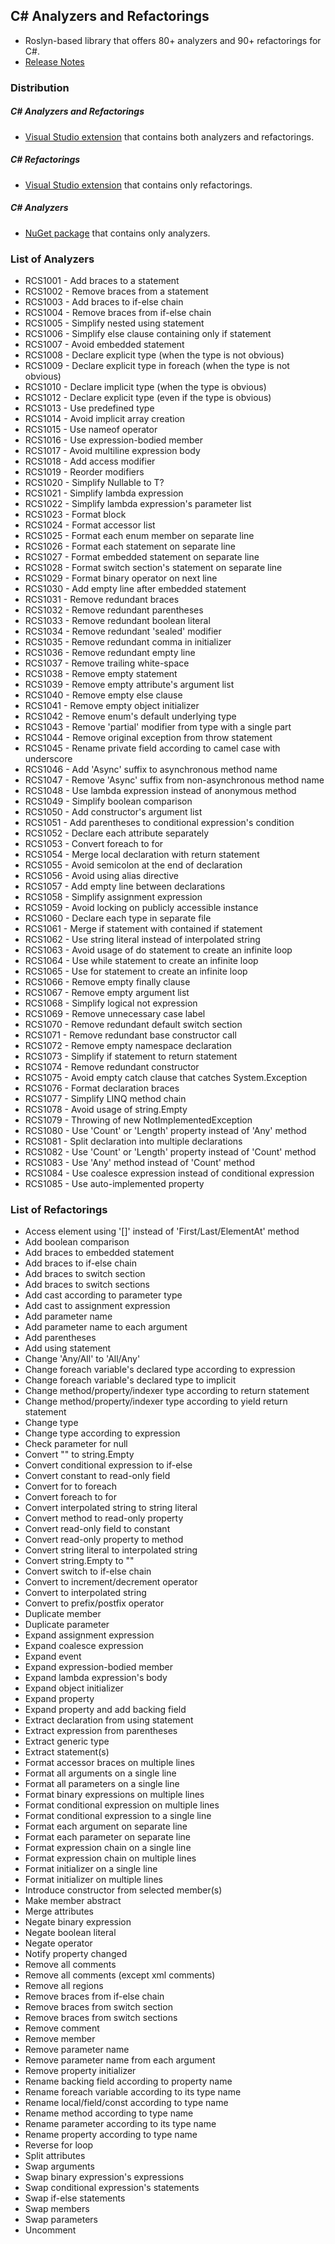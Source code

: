 ## C# Analyzers and Refactorings
* Roslyn-based library that offers 80+ analyzers and 90+ refactorings for C#.
* [Release Notes](http://github.com/JosefPihrt/Pihrtsoft.CodeAnalysis/blob/master/ChangeLog.md)

### Distribution

##### C# Analyzers and Refactorings
* [Visual Studio extension](http://visualstudiogallery.msdn.microsoft.com/e83c5e41-92c5-42a3-80cc-e0720c621b5e) that contains both analyzers and refactorings.

##### C# Refactorings
* [Visual Studio extension](http://visualstudiogallery.msdn.microsoft.com/a9a2b4bc-70da-437d-9ab7-b6b8e7d76cd9) that contains only refactorings.

##### C# Analyzers
* [NuGet package](http://www.nuget.org/packages/CSharpAnalyzers/) that contains only analyzers.

### List of Analyzers

* RCS1001 - Add braces to a statement
* RCS1002 - Remove braces from a statement
* RCS1003 - Add braces to if-else chain
* RCS1004 - Remove braces from if-else chain
* RCS1005 - Simplify nested using statement
* RCS1006 - Simplify else clause containing only if statement
* RCS1007 - Avoid embedded statement
* RCS1008 - Declare explicit type (when the type is not obvious)
* RCS1009 - Declare explicit type in foreach (when the type is not obvious)
* RCS1010 - Declare implicit type (when the type is obvious)
* RCS1012 - Declare explicit type (even if the type is obvious)
* RCS1013 - Use predefined type
* RCS1014 - Avoid implicit array creation
* RCS1015 - Use nameof operator
* RCS1016 - Use expression-bodied member
* RCS1017 - Avoid multiline expression body
* RCS1018 - Add access modifier
* RCS1019 - Reorder modifiers
* RCS1020 - Simplify Nullable<T> to T?
* RCS1021 - Simplify lambda expression
* RCS1022 - Simplify lambda expression's parameter list
* RCS1023 - Format block
* RCS1024 - Format accessor list
* RCS1025 - Format each enum member on separate line
* RCS1026 - Format each statement on separate line
* RCS1027 - Format embedded statement on separate line
* RCS1028 - Format switch section's statement on separate line
* RCS1029 - Format binary operator on next line
* RCS1030 - Add empty line after embedded statement
* RCS1031 - Remove redundant braces
* RCS1032 - Remove redundant parentheses
* RCS1033 - Remove redundant boolean literal
* RCS1034 - Remove redundant 'sealed' modifier
* RCS1035 - Remove redundant comma in initializer
* RCS1036 - Remove redundant empty line
* RCS1037 - Remove trailing white-space
* RCS1038 - Remove empty statement
* RCS1039 - Remove empty attribute's argument list
* RCS1040 - Remove empty else clause
* RCS1041 - Remove empty object initializer
* RCS1042 - Remove enum's default underlying type
* RCS1043 - Remove 'partial' modifier from type with a single part
* RCS1044 - Remove original exception from throw statement
* RCS1045 - Rename private field according to camel case with underscore
* RCS1046 - Add 'Async' suffix to asynchronous method name
* RCS1047 - Remove 'Async' suffix from non-asynchronous method name
* RCS1048 - Use lambda expression instead of anonymous method
* RCS1049 - Simplify boolean comparison
* RCS1050 - Add constructor's argument list
* RCS1051 - Add parentheses to conditional expression's condition
* RCS1052 - Declare each attribute separately
* RCS1053 - Convert foreach to for
* RCS1054 - Merge local declaration with return statement
* RCS1055 - Avoid semicolon at the end of declaration
* RCS1056 - Avoid using alias directive
* RCS1057 - Add empty line between declarations
* RCS1058 - Simplify assignment expression
* RCS1059 - Avoid locking on publicly accessible instance
* RCS1060 - Declare each type in separate file
* RCS1061 - Merge if statement with contained if statement
* RCS1062 - Use string literal instead of interpolated string
* RCS1063 - Avoid usage of do statement to create an infinite loop
* RCS1064 - Use while statement to create an infinite loop
* RCS1065 - Use for statement to create an infinite loop
* RCS1066 - Remove empty finally clause
* RCS1067 - Remove empty argument list
* RCS1068 - Simplify logical not expression
* RCS1069 - Remove unnecessary case label
* RCS1070 - Remove redundant default switch section
* RCS1071 - Remove redundant base constructor call
* RCS1072 - Remove empty namespace declaration
* RCS1073 - Simplify if statement to return statement
* RCS1074 - Remove redundant constructor
* RCS1075 - Avoid empty catch clause that catches System.Exception
* RCS1076 - Format declaration braces
* RCS1077 - Simplify LINQ method chain
* RCS1078 - Avoid usage of string.Empty
* RCS1079 - Throwing of new NotImplementedException
* RCS1080 - Use 'Count' or 'Length' property instead of 'Any' method
* RCS1081 - Split declaration into multiple declarations
* RCS1082 - Use 'Count' or 'Length' property instead of 'Count' method
* RCS1083 - Use 'Any' method instead of 'Count' method
* RCS1084 - Use coalesce expression instead of conditional expression
* RCS1085 - Use auto-implemented property

### List of Refactorings

* Access element using '[]' instead of 'First/Last/ElementAt' method
* Add boolean comparison
* Add braces to embedded statement
* Add braces to if-else chain
* Add braces to switch section
* Add braces to switch sections
* Add cast according to parameter type
* Add cast to assignment expression
* Add parameter name
* Add parameter name to each argument
* Add parentheses
* Add using statement
* Change 'Any/All' to 'All/Any'
* Change foreach variable's declared type according to expression
* Change foreach variable's declared type to implicit
* Change method/property/indexer type according to return statement
* Change method/property/indexer type according to yield return statement
* Change type
* Change type according to expression
* Check parameter for null
* Convert "" to string.Empty
* Convert conditional expression to if-else
* Convert constant to read-only field
* Convert for to foreach
* Convert foreach to for
* Convert interpolated string to string literal
* Convert method to read-only property
* Convert read-only field to constant
* Convert read-only property to method
* Convert string literal to interpolated string
* Convert string.Empty to ""
* Convert switch to if-else chain
* Convert to increment/decrement operator
* Convert to interpolated string
* Convert to prefix/postfix operator
* Duplicate member
* Duplicate parameter
* Expand assignment expression
* Expand coalesce expression
* Expand event
* Expand expression-bodied member
* Expand lambda expression's body
* Expand object initializer
* Expand property
* Expand property and add backing field
* Extract declaration from using statement
* Extract expression from parentheses
* Extract generic type
* Extract statement(s)
* Format accessor braces on multiple lines
* Format all arguments on a single line
* Format all parameters on a single line
* Format binary expressions on multiple lines
* Format conditional expression on multiple lines
* Format conditional expression to a single line
* Format each argument on separate line
* Format each parameter on separate line
* Format expression chain on a single line
* Format expression chain on multiple lines
* Format initializer on a single line
* Format initializer on multiple lines
* Introduce constructor from selected member(s)
* Make member abstract
* Merge attributes
* Negate binary expression
* Negate boolean literal
* Negate operator
* Notify property changed
* Remove all comments
* Remove all comments (except xml comments)
* Remove all regions
* Remove braces from if-else chain
* Remove braces from switch section
* Remove braces from switch sections
* Remove comment
* Remove member
* Remove parameter name
* Remove parameter name from each argument
* Remove property initializer
* Rename backing field according to property name
* Rename foreach variable according to its type name
* Rename local/field/const according to type name
* Rename method according to type name
* Rename parameter according to its type name
* Rename property according to type name
* Reverse for loop
* Split attributes
* Swap arguments
* Swap binary expression's expressions
* Swap conditional expression's statements
* Swap if-else statements
* Swap members
* Swap parameters
* Uncomment